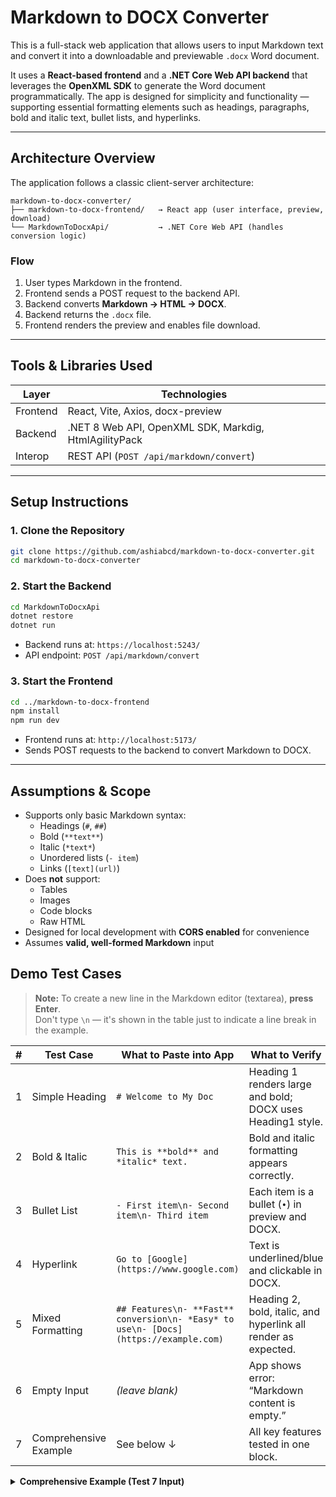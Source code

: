 # Markdown to DOCX Converter

This is a full-stack web application that allows users to input Markdown text and convert it into a downloadable and previewable `.docx` Word document.

It uses a **React-based frontend** and a **.NET Core Web API backend** that leverages the **OpenXML SDK** to generate the Word document programmatically. The app is designed for simplicity and functionality — supporting essential formatting elements such as headings, paragraphs, bold and italic text, bullet lists, and hyperlinks.

---

## Architecture Overview

The application follows a classic client-server architecture:

```plaintext
markdown-to-docx-converter/
├── markdown-to-docx-frontend/   → React app (user interface, preview, download)
└── MarkdownToDocxApi/           → .NET Core Web API (handles conversion logic)
```

### Flow

1. User types Markdown in the frontend.
2. Frontend sends a POST request to the backend API.
3. Backend converts **Markdown → HTML → DOCX**.
4. Backend returns the `.docx` file.
5. Frontend renders the preview and enables file download.

---

## Tools & Libraries Used

| Layer      | Technologies                                                |
|------------|-------------------------------------------------------------|
| Frontend   | React, Vite, Axios, docx-preview |
| Backend    | .NET 8 Web API, OpenXML SDK, Markdig, HtmlAgilityPack |
| Interop    | REST API (`POST /api/markdown/convert`)                    |

---

## Setup Instructions

### 1. Clone the Repository

```bash
git clone https://github.com/ashiabcd/markdown-to-docx-converter.git
cd markdown-to-docx-converter
```

### 2. Start the Backend

```bash
cd MarkdownToDocxApi
dotnet restore
dotnet run
```

- Backend runs at: `https://localhost:5243/`  
- API endpoint: `POST /api/markdown/convert`

### 3. Start the Frontend

```bash
cd ../markdown-to-docx-frontend
npm install
npm run dev
```

- Frontend runs at: `http://localhost:5173/`  
- Sends POST requests to the backend to convert Markdown to DOCX.

---

## Assumptions & Scope

- Supports only basic Markdown syntax:
  - Headings (`#`, `##`)
  - Bold (`**text**`)
  - Italic (`*text*`)
  - Unordered lists (`- item`)
  - Links (`[text](url)`)
- Does **not** support:
  - Tables
  - Images
  - Code blocks
  - Raw HTML
- Designed for local development with **CORS enabled** for convenience
- Assumes **valid, well‑formed Markdown** input




## Demo Test Cases

> **Note:** To create a new line in the Markdown editor (textarea), **press Enter**.  
> Don't type `\n` — it's shown in the table just to indicate a line break in the example.

| # | Test Case             | What to Paste into App | What to Verify |
|---|-----------------------|------------------------|----------------|
| 1 | Simple Heading        | `# Welcome to My Doc` | Heading 1 renders large and bold; DOCX uses Heading1 style. |
| 2 | Bold & Italic         | `This is **bold** and *italic* text.` | Bold and italic formatting appears correctly. |
| 3 | Bullet List           | `- First item\n- Second item\n- Third item` | Each item is a bullet (`•`) in preview and DOCX. |
| 4 | Hyperlink             | `Go to [Google](https://www.google.com)` | Text is underlined/blue and clickable in DOCX. |
| 5 | Mixed Formatting      | `## Features\n- **Fast** conversion\n- *Easy* to use\n- [Docs](https://example.com)` | Heading 2, bold, italic, and hyperlink all render as expected. |
| 6 | Empty Input           | *(leave blank)* | App shows error: “Markdown content is empty.” |
| 7 | Comprehensive Example | See below ↓ | All key features tested in one block. |

<details>
<summary><strong>Comprehensive Example (Test 7 Input)</strong></summary>

```markdown
# Project Title

Welcome to **Markdown to DOCX Converter**. It is *fast* and easy.

## Key Features

- Live **conversion** of Markdown to DOCX  
- In‑browser *preview*  
- One‑click download

Learn more on [GitHub](https://github.com/ashiabcd/markdown-to-docx-converter).

> **Note:** To create a new line in the Markdown editor (textarea), **press Enter**.  
> Don't type `\n` — it's shown in the table just to indicate a line break in the example.

